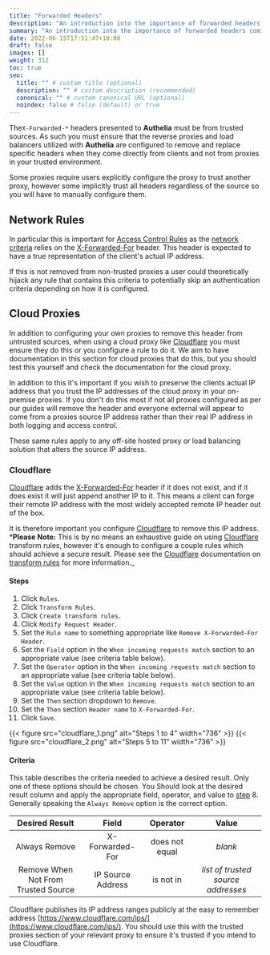```yaml
---
title: "Forwarded Headers"
description: "An introduction into the importance of forwarded headers coming from trusted sources"
summary: "An introduction into the importance of forwarded headers coming from trusted sources."
date: 2022-06-15T17:51:47+10:00
draft: false
images: []
weight: 312
toc: true
seo:
  title: "" # custom title (optional)
  description: "" # custom description (recommended)
  canonical: "" # custom canonical URL (optional)
  noindex: false # false (default) or true
---
```


The`X-Forwarded-*` headers presented to __Authelia__ must be from trusted sources. As such you must ensure that the
reverse proxies and load balancers utilized with __Authelia__ are configured to remove and replace specific headers when
they come directly from clients and not from proxies in your trusted environment.

Some proxies require users explicitly configure the proxy to trust another proxy, however some implicitly trust all
headers regardless of the source so you will have to manually configure them.

## Network Rules

In particular this is important for [Access Control Rules](../../../configuration/security/access-control.md#rules) as
the [network criteria](../../../configuration/security/access-control.md#networks) relies on the [X-Forwarded-For]
header. This header is expected to have a true representation of the client's actual IP address.

If this is not removed from non-trusted proxies a user could theoretically hijack any rule that contains this criteria
to potentially skip an authentication criteria depending on how it is configured.

## Cloud Proxies

In addition to configuring your own proxies to remove this header from untrusted sources, when using a cloud proxy like
[Cloudflare](#cloudflare) you must ensure they do this or you configure a rule to do it. We aim to have documentation
in this section for cloud proxies that do this, but you should test this yourself and check the documentation for the
cloud proxy.

In addition to this it's important if you wish to preserve the clients actual IP address that you trust the IP addresses
of the cloud proxy in your on-premise proxies. If you don't do this most if not all proxies configured as per our guides
will remove the header and everyone external will appear to come from a proxies source IP address rather than their real
IP address in both logging and access control.

These same rules apply to any off-site hosted proxy or load balancing solution that alters the source IP address.

### Cloudflare

[Cloudflare] adds the [X-Forwarded-For] header if it does not exist, and if it does exist it will just append another IP
to it. This means a client can forge their remote IP address with the most widely accepted remote IP header out of the
box.

It is therefore important you configure [Cloudflare] to remove this IP address. *__Please Note:__ This is by no means an
exhaustive guide on using [Cloudflare] transform rules, however it's enough to configure a couple rules which should
achieve a secure result. Please see the [Cloudflare] documentation on
[transform rules](https://developers.cloudflare.com/rules/transform/) for more information._

#### Steps

1. Click `Rules`.
2. Click `Transform Rules`.
3. Click `Create transform rules`.
4. Click `Modify Request Header`.
5. Set the `Rule name` to something appropriate like `Remove X-Forwarded-For Header`.
6. Set the `Field` option in the `When incoming requests match` section to an appropriate value (see criteria table
   below).
7. Set the `Operator` option in the `When incoming requests match` section to an appropriate value (see criteria table
   below).
8. Set the `Value` option in the `When incoming requests match` section to an appropriate value (see criteria table
   below).
9. Set the `Then` section dropdown to `Remove`.
10. Set the `Then` section `Header name` to `X-Forwarded-For`.
11. Click `Save`.

{{< figure src="cloudflare_1.png" alt="Steps 1 to 4" width="736" >}}
{{< figure src="cloudflare_2.png" alt="Steps 5 to 11" width="736" >}}

#### Criteria

This table describes the criteria needed to achieve a desired result. Only one of these options should be chosen. You
Should look at the desired result column and apply the appropriate field, operator, and value to [step](#steps) 8.
Generally speaking the `Always Remove` option is the correct option.

|           Desired Result            |       Field       |    Operator    |               Value                |
|:-----------------------------------:|:-----------------:|:--------------:|:----------------------------------:|
|            Always Remove            |  X-Forwarded-For  | does not equal |              *blank*               |
| Remove When Not From Trusted Source | IP Source Address |   is not in    | *list of trusted source addresses* |

Cloudflare publishes its IP address ranges publicly at the easy to remember address
[https://www.cloudflare.com/ips/](https://www.cloudflare.com/ips/). You should use this with the trusted proxies section
of your relevant proxy to ensure it's trusted if you intend to use Cloudflare.

[X-Forwarded-For]: https://developer.mozilla.org/en-US/docs/Web/HTTP/Headers/X-Forwarded-For
[Cloudflare]: https://www.cloudflare.com
